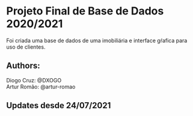 # Projeto Final de Base de Dados 2020/2021

Foi criada uma base de dados de uma imobiliária e interface gŕafica para uso de clientes.

## Authors: 
Diogo Cruz: @DXOGO  
Artur Romão: @artur-romao

## Updates desde 24/07/2021
